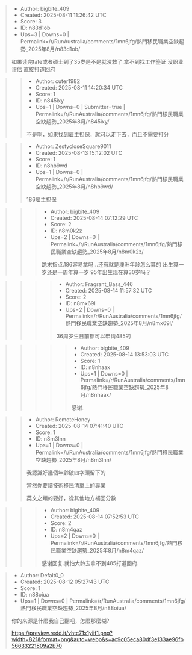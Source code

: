 > - Author: bigbite_409
> - Created: 2025-08-11 11:26:42 UTC
> - Score: 3
> - ID: n83d1ob
> - Ups=3 | Downs=0 | Permalink=/r/RunAustralia/comments/1mn6jfg/熱門移民職業空缺趨勢_2025年8月/n83d1ob/
>
> 如果读完tafe或者硕士到了35岁是不是就没救了.拿不到找工作签证 没职业评估 直接打道回府

>> - Author: cuter1982
>> - Created: 2025-08-11 14:20:34 UTC
>> - Score: 1
>> - ID: n845ixy
>> - Ups=1 | Downs=0 | Submitter=true | Permalink=/r/RunAustralia/comments/1mn6jfg/熱門移民職業空缺趨勢_2025年8月/n845ixy/
>>
>> 不是啊，如果找到雇主担保，就可以走下去，而且不需要打分

>> - Author: ZestycloseSquare9011
>> - Created: 2025-08-13 15:12:02 UTC
>> - Score: 1
>> - ID: n8hb9wd
>> - Ups=1 | Downs=0 | Permalink=/r/RunAustralia/comments/1mn6jfg/熱門移民職業空缺趨勢_2025年8月/n8hb9wd/
>>
>> 186雇主担保

>>> - Author: bigbite_409
>>> - Created: 2025-08-14 07:12:29 UTC
>>> - Score: 2
>>> - ID: n8m0k2z
>>> - Ups=2 | Downs=0 | Permalink=/r/RunAustralia/comments/1mn6jfg/熱門移民職業空缺趨勢_2025年8月/n8m0k2z/
>>>
>>> 跪求指点.186容易拿吗…还有就是澳洲年龄怎么算的 出生算一岁还是一周年算一岁 95年出生现在算30岁吗？

>>>> - Author: Fragrant_Bass_446
>>>> - Created: 2025-08-14 11:57:32 UTC
>>>> - Score: 2
>>>> - ID: n8mx69l
>>>> - Ups=2 | Downs=0 | Permalink=/r/RunAustralia/comments/1mn6jfg/熱門移民職業空缺趨勢_2025年8月/n8mx69l/
>>>>
>>>> 36周岁生日前都可以申请485的

>>>>> - Author: bigbite_409
>>>>> - Created: 2025-08-14 13:53:03 UTC
>>>>> - Score: 1
>>>>> - ID: n8nhaax
>>>>> - Ups=1 | Downs=0 | Permalink=/r/RunAustralia/comments/1mn6jfg/熱門移民職業空缺趨勢_2025年8月/n8nhaax/
>>>>>
>>>>> 感谢.

>> - Author: RemoteHoney
>> - Created: 2025-08-14 07:41:40 UTC
>> - Score: 1
>> - ID: n8m3lnn
>> - Ups=1 | Downs=0 | Permalink=/r/RunAustralia/comments/1mn6jfg/熱門移民職業空缺趨勢_2025年8月/n8m3lnn/
>>
>> 我認識好幾個年齡破四字頭留下的
>> 
>> 當然你要讀技術移民清單上的專業
>> 
>> 英文之類的要好，從其他地方補回分數

>>> - Author: bigbite_409
>>> - Created: 2025-08-14 07:52:53 UTC
>>> - Score: 2
>>> - ID: n8m4qaz
>>> - Ups=2 | Downs=0 | Permalink=/r/RunAustralia/comments/1mn6jfg/熱門移民職業空缺趨勢_2025年8月/n8m4qaz/
>>>
>>> 感谢回复.就怕大龄去拿不到485打道回府.

> - Author: Defalt0_0
> - Created: 2025-08-12 05:27:43 UTC
> - Score: 1
> - ID: n88oiua
> - Ups=1 | Downs=0 | Permalink=/r/RunAustralia/comments/1mn6jfg/熱門移民職業空缺趨勢_2025年8月/n88oiua/
>
> 你的來源是什麼我自己翻吧，怎麼那麼糊?
> 
> https://preview.redd.it/vhtc71x1yiif1.png?width=821&format=png&auto=webp&s=ac9c05eca80df3e133ae96fb56633221809a2b70
